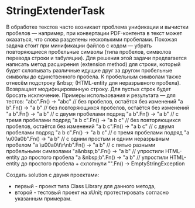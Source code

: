 # StringExtenderTask
В обработке текстов часто возникает проблема унификации и вычистки пробелов — например, при конвертации PDF-контента в текст может оказаться, что слова разделены несколькими пробелами. Похожая задача стоит при минификации файлов с кодом — убрать повторяющиеся пробельные символы (типа пробелов, символов перевода строки и табуляции).
Для решения этой задачи предлагается написать метод расширения (extension method) для строки, который будет схлопывать различные идущие друг за другом пробельные символы до единственного пробела.
К пробельным символам также отнесём подстроку \&nbsp; (HTML-entity для неразрывного пробела).
Возвращает модифицированную строку.
Для пустых строк будет бросать исключение.
Примеры использования и результата — для тестов:
"abc".Fn() -> "abc"  // без пробелов, остаётся без изменений
"a b".Fn()    -> "a b"  // без повторяющихся пробелов, остаётся без изменений
"a  b".Fn()   -> "a b"  // с двумя пробелами подряд
"a   b".Fn()  -> "a b"  // с тремя пробелами подряд
"a b с".Fn()     -> "a b с"  // без повторяющихся пробелов, остаётся без изменений
"a  b  с".Fn()   -> "a b c"  // с двумя пробелами подряд
"a   b   с".Fn() -> "a b c"  // с тремя пробелами подряд
"a \u00a0b".Fn()        -> "a b"  // с одним простым и одним неразрывным пробелом
"a \u00a0\t\r\nb".Fn()  -> "a b"  // с пятью разными пробельными символами
"a\&nbsp;b".Fn()    -> "a b"   // упростили HTML-entity до простого пробела
"a \&nbsp;b".Fn()   -> "a b"   // упростили HTML-entity до простого пробела + схлопнули
"".Fn() -> EmptyStringException

Создать solution с двумя проектами:
- первый - проект типа Class Library для данного метода,
- второй - тестовый проект на xUnit; протестировать согласно указанным примерам.
